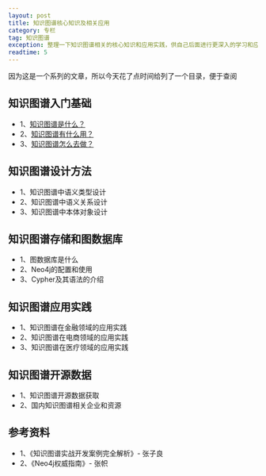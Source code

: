 ```yaml
---
layout: post
title: 知识图谱核心知识及相关应用
category: 专栏
tag: 知识图谱
exception: 整理一下知识图谱相关的核心知识和应用实践，供自己后面进行更深入的学习和应用。有兴趣的朋友可以看一下...
readtime: 5
---
```


因为这是一个系列的文章，所以今天花了点时间给列了一个目录，便于查阅

## 知识图谱入门基础
* 1、[知识图谱是什么？](http://www.yzsunlei.com/1.1-[知识图谱]-知识图谱是什么？.html)
* 2、[知识图谱有什么用？](http://www.yzsunlei.com/1.2-[知识图谱]-知识图谱有什么用？.html)
* 3、[知识图谱怎么去做？](http://www.yzsunlei.com/1.3-[知识图谱]-知识图谱怎么去做？.html)

## 知识图谱设计方法
* 1、知识图谱中语义类型设计
* 2、知识图谱中语义关系设计
* 3、知识图谱中本体对象设计

## 知识图谱存储和图数据库
* 1、图数据库是什么
* 2、Neo4j的配置和使用
* 3、Cypher及其语法的介绍

## 知识图谱应用实践
* 1、知识图谱在金融领域的应用实践
* 2、知识图谱在电商领域的应用实践
* 3、知识图谱在医疗领域的应用实践

## 知识图谱开源数据
* 1、知识图谱开源数据获取
* 2、国内知识图谱相关企业和资源

## 参考资料
* 1、《知识图谱实战开发案例完全解析》- 张子良
* 2、《Neo4j权威指南》- 张帜
